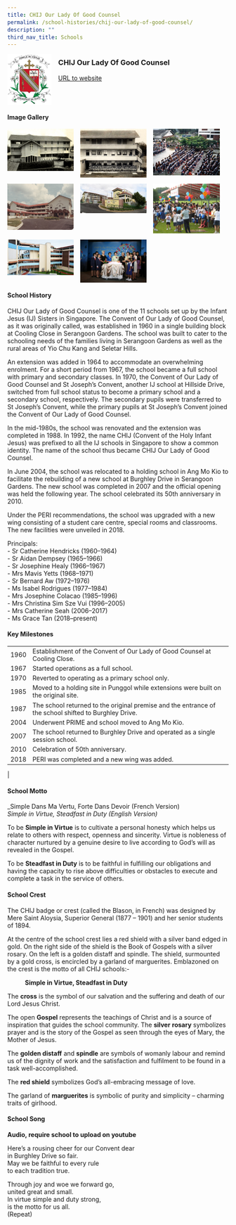 ```yaml
---
title: CHIJ Our Lady Of Good Counsel
permalink: /school-histories/chij-our-lady-of-good-counsel/
description: ""
third_nav_title: Schools
---
```

<img src="/images/chijlady1.jpg" style="width:20%;margin-right:15px;" align = "left">

### **CHIJ Our Lady Of Good Counsel**
[URL to website](http://chijourladyofgoodcounsel.moe.edu.sg/)

<br clear="left">

#### **Image Gallery**

<p><a href="https://d1yxymztqoj7qn.amplifyapp.com/images/chijlady2.jpg">  
<img src="/images/chijlady2.jpg" style="width:30%;margin-right:15px;" align = "left">
</a></p>

<p><a href="https://d1yxymztqoj7qn.amplifyapp.com/images/chijlady3.jpg">  
<img src="/images/chijlady3.jpg" style="width:30%;margin-right:15px;" align = "left">
</a></p>

<p><a href="https://d1yxymztqoj7qn.amplifyapp.com/images/chijlady4.jpg">  
<img src="/images/chijlady4.jpg" style="width:30%;margin-right:15px;" align = "left">
</a></p>

<br clear="left">

<p><a href="https://d1yxymztqoj7qn.amplifyapp.com/images/chijlady5.jpg">  
<img src="/images/chijlady5.jpg" style="width:30%;margin-right:15px;" align = "left">
</a></p>

<p><a href="https://d1yxymztqoj7qn.amplifyapp.com/images/chijlady6.jpg">  
<img src="/images/chijlady6.jpg" style="width:30%;margin-right:15px;" align = "left">
</a></p>

<p><a href="https://d1yxymztqoj7qn.amplifyapp.com/images/chijlady7.jpg">  
<img src="/images/chijlady7.jpg" style="width:30%;margin-right:15px;" align = "left">
</a></p>

<br clear="left">

<p><a href="https://d1yxymztqoj7qn.amplifyapp.com/images/chijlady8.jpg">  
<img src="/images/chijlady8.jpg" style="width:30%;margin-right:15px;" align = "left">
</a></p>

<p><a href="https://d1yxymztqoj7qn.amplifyapp.com/images/chijlady9.jpg">  
<img src="/images/chijlady9.jpg" style="width:30%;margin-right:15px;" align = "left">
</a></p>

<br clear="left">

#### **School History**
CHIJ Our Lady of Good Counsel is one of the 11 schools set up by the Infant Jesus (IJ) Sisters in Singapore. The Convent of Our Lady of Good Counsel, as it was originally called, was established in 1960 in a single building block at Cooling Close in Serangoon Gardens. The school was built to cater to the schooling needs of the families living in Serangoon Gardens as well as the rural areas of Yio Chu Kang and Seletar Hills.  
  
An extension was added in 1964 to accommodate an overwhelming enrolment. For a short period from 1967, the school became a full school with primary and secondary classes. In 1970, the Convent of Our Lady of Good Counsel and St Joseph’s Convent, another IJ school at Hillside Drive, switched from full school status to become a primary school and a secondary school, respectively. The secondary pupils were transferred to St Joseph’s Convent, while the primary pupils at St Joseph’s Convent joined the Convent of Our Lady of Good Counsel.  
  
In the mid-1980s, the school was renovated and the extension was completed in 1988. In 1992, the name CHIJ (Convent of the Holy Infant Jesus) was prefixed to all the IJ schools in Singapore to show a common identity. The name of the school thus became CHIJ Our Lady of Good Counsel.  
  
In June 2004, the school was relocated to a holding school in Ang Mo Kio to facilitate the rebuilding of a new school at Burghley Drive in Serangoon Gardens. The new school was completed in 2007 and the official opening was held the following year. The school celebrated its 50th anniversary in 2010.  
  
Under the PERI recommendations, the school was upgraded with a new wing consisting of a student care centre, special rooms and classrooms. The new facilities were unveiled in 2018.

Principals:<br>
\- Sr Catherine Hendricks (1960–1964)<br>
\- Sr Aidan Dempsey (1965–1966)<br>
\- Sr Josephine Healy (1966–1967)<br>
\- Mrs Mavis Yetts (1968–1971)<br>
\- Sr Bernard Aw (1972–1976)<br>
\- Ms Isabel Rodrigues (1977–1984)<br>
\- Mrs Josephine Colacao (1985–1996)<br>
\- Mrs Christina Sim Sze Vui (1996–2005)<br>
\- Mrs Catherine Seah (2006–2017)<br>
\- Ms Grace Tan (2018–present)

#### **Key Milestones**

|  |  |
|:---:|---|
| 1960 | Establishment of the Convent of Our Lady of Good Counsel at Cooling Close. |
| 1967 | Started operations as a full school. |
| 1970 | Reverted to operating as a primary school only. |
| 1985 | Moved to a holding site in Punggol while extensions were built on the original site. |
| 1987 | The school returned to the original premise and the entrance of the school shifted to Burghley Drive. |
| 2004 | Underwent PRIME and school moved to Ang Mo Kio. |
| 2007 | The school returned to Burghley Drive and operated as a single session school. |
| 2010 | Celebration of 50th anniversary. |
| 2018 | PERI was completed and a new wing was added. |
|

#### **School Motto**
_Simple Dans Ma Vertu, Forte Dans Devoir (French Version)<br>
_Simple in Virtue, Steadfast in Duty (English Version)_

To be **Simple in Virtue** is to cultivate a personal honesty which helps us relate to others with respect, openness and sincerity. Virtue is nobleness of character nurtured by a genuine desire to live according to God’s will as revealed in the Gospel.

To be **Steadfast in Duty** is to be faithful in fulfilling our obligations and having the capacity to rise above difficulties or obstacles to execute and complete a task in the service of others.

#### **School Crest**
The CHIJ badge or crest (called the Blason, in French) was designed by Mere Saint Aloysia, Superior General (1877 – 1901) and her senior students of 1894.

At the centre of the school crest lies a red shield with a silver band edged in gold. On the right side of the shield is the Book of Gospels with a silver rosary. On the left is a golden distaff and spindle. The shield, surmounted by a gold cross, is encircled by a garland of marguerites. Emblazoned on the crest is the motto of all CHIJ schools:-

<figure><figcaption><strong>  
Simple in Virtue, Steadfast in Duty
</strong></figcaption>  
</figure>

The **cross** is the symbol of our salvation and the suffering and death of our Lord Jesus Christ.

The open **Gospel** represents the teachings of Christ and is a source of inspiration that guides the school community. The **silver** **rosary** symbolizes prayer and is the story of the Gospel as seen through the eyes of Mary, the Mother of Jesus.

The **golden distaff** and **spindle** are symbols of womanly labour and remind us of the dignity of work and the satisfaction and fulfilment to be found in a task well-accomplished.

The **red shield** symbolizes God’s all-embracing message of love.

The garland of **marguerites** is symbolic of purity and simplicity – charming traits of girlhood.

#### **School Song**
**Audio, require school to upload on youtube**

Here’s a rousing cheer for our Convent dear<br>
in Burghley Drive so fair.<br>
May we be faithful to every rule<br>
to each tradition true.

Through joy and woe we forward go,<br>
united great and small.<br>
In virtue simple and duty strong,<br>
is the motto for us all.<br>
(Repeat)